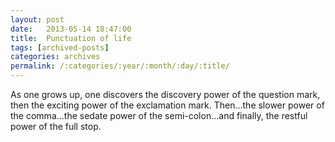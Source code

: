 ```yaml
---
layout: post
date:	2013-05-14 18:47:00
title:  Punctuation of life
tags: [archived-posts]
categories: archives
permalink: /:categories/:year/:month/:day/:title/
---
```

As one grows up, one discovers the discovery power of the question mark, then the exciting power of the exclamation mark. Then...the  slower power of the comma...the sedate power of the semi-colon...and finally, the restful power of the  full stop.
